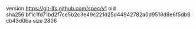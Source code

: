 version https://git-lfs.github.com/spec/v1
oid sha256:bf1c1fd71bd2f7ce5b2c3e49c221d25d44942782a0d9518d8e6f5db8cb43d0ba
size 2806
